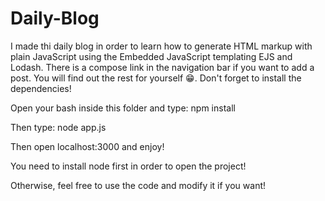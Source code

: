 # Daily-Blog
I made thi daily blog in order to learn how to generate HTML markup with plain JavaScript using the Embedded JavaScript templating EJS and Lodash.
There is a compose link in the navigation bar if you want to add a post.
You will find out the rest for yourself 😁.
Don't forget to install the dependencies!

Open your bash inside this folder and type:
npm install

Then type:
node app.js 

Then open localhost:3000 and enjoy!

You need to install node first in order to open the project!

Otherwise, feel free to use the code and modify it if you want!
